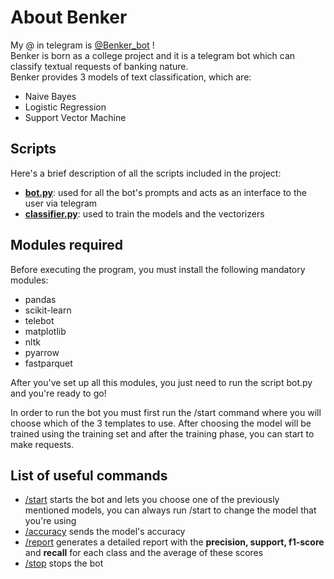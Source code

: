 # About Benker
My @ in telegram is [@Benker_bot](https://telegram.me/Benker_bot) !<br/>
Benker is born as a college project and it is a telegram bot which can classify textual requests of banking nature.<br/>
Benker provides 3 models of text classification, which are:
<ul>
  <li>Naive Bayes </li>
  <li>Logistic Regression</li>
  <li>Support Vector Machine</li>
</ul>
<h2>Scripts</h2>
Here's a brief description of all the scripts included in the project:
<ul>
  <li><ins><b>bot.py</b></ins>: used for all the bot's prompts and acts as an interface to the user via telegram</li>
  <li><ins><b>classifier.py</b></ins>: used to train the models and the vectorizers</li>
</ul>
<h2>Modules required</h2>
Before executing the program, you must install the following mandatory modules:
<ul>
  <li>pandas</li>
  <li>scikit-learn</li>
  <li>telebot</li>
  <li>matplotlib</li>
  <li>nltk</li>
  <li>pyarrow</li>
  <li>fastparquet</li>
</ul>
After you've set up all this modules, you just need to run the script bot.py and you're ready to go!

In order to run the bot you must first run the /start command where you will choose which of the 3 templates to use.
After choosing the model will be trained using the training set and after the training phase, you can start to make requests.

<h2>List of useful commands</h2>
<ul>
  <li><ins>/start</ins> starts the bot and lets you choose one of the previously mentioned models, you can always run /start to change the model that you're using</li>
  <li><ins>/accuracy</ins> sends the model's accuracy</li>
  <li><ins>/report</ins> generates a detailed report with the <b>precision, support, f1-score</b> and <b>recall</b> for each class and the average of these scores</li>
  <li><ins>/stop</ins> stops the bot</li>
</ul>
